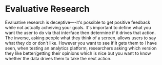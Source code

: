 # Evaluative Research

Evaluative research is deceptive—-it's possible to get positive feedback while not actually acheiving your goals. 
It's important to define what you want the user to do via that interface then determine if it drives that action.
The inverse, asking people what they think of a screen, allows users to say what they do or don't like. However you want to see if it gets them to 
I have seen, when testing an analytics platform, researchers asking which version they like better/getting their opinions which is nice but you want to know whether the data drives them to take the next action.

